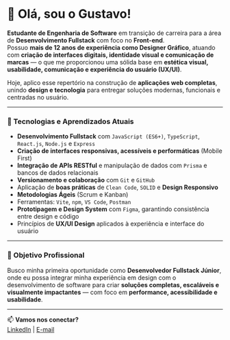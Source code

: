 # 👋 Olá, sou o Gustavo!

**Estudante de Engenharia de Software** em transição de carreira para a área de **Desenvolvimento Fullstack** com foco no **Front-end**.  
Possuo **mais de 12 anos de experiência como Designer Gráfico**, atuando com **criação de interfaces digitais, identidade visual e comunicação de marcas** — o que me proporcionou uma sólida base em **estética visual, usabilidade, comunicação e experiência do usuário (UX/UI)**.  

Hoje, aplico esse repertório na construção de **aplicações web completas**, unindo **design e tecnologia** para entregar soluções modernas, funcionais e centradas no usuário.  

---

### 🚀 Tecnologias e Aprendizados Atuais

- **Desenvolvimento Fullstack** com `JavaScript (ES6+)`, `TypeScript`, `React.js`, `Node.js` e `Express`
- **Criação de interfaces responsivas, acessíveis e performáticas** (Mobile First)
- **Integração de APIs RESTful** e manipulação de dados com `Prisma` e bancos de dados relacionais
- **Versionamento e colaboração** com `Git` e `GitHub`
- Aplicação de **boas práticas** de `Clean Code`, `SOLID` e **Design Responsivo**
- **Metodologias Ágeis** (Scrum e Kanban)
- Ferramentas: `Vite`, `npm`, `VS Code`, `Postman`
- **Prototipagem e Design System** com `Figma`, garantindo consistência entre design e código
- Princípios de **UX/UI Design** aplicados à experiência e interface do usuário  

---

### 🎯 Objetivo Profissional

Busco minha primeira oportunidade como **Desenvolvedor Fullstack Júnior**, onde eu possa integrar minha experiência em design com o desenvolvimento de software para criar **soluções completas, escaláveis e visualmente impactantes** — com foco em **performance, acessibilidade e usabilidade**.  

---

📫 **Vamos nos conectar?**  
[LinkedIn](https://www.linkedin.com/in/guspedrosa) | [E-mail](mailto:heyguspedrosa@gmail.com)


<!--
![Snake animation](https://github.com/edsonfsousa/edsonfsousa/blob/output/github-contribution-grid-snake.svg)

  
[![Typing SVG](https://readme-typing-svg.herokuapp.com?font=Firacode&duration=4800&vCenter=true&lines=Technology+Lover!)](https://git.io/typing-svg)

-->
